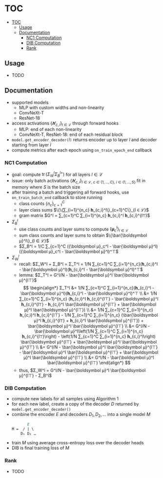 # TOC

- [TOC](#toc)
  - [Usage](#usage)
  - [Documentation](#documentation)
    - [NC1 Computation](#nc1-computation)
    - [DIB Computation](#dib-computation)
    - [Rank](#rank)

## Usage

- TODO

## Documentation

- supported models
  - MLP with custom widths and non-linearity
  - ConvNeXt-T
  - ResNet-18
- access activations $\{𝐡ˡ_{c,i}\}_{l∈ℒ}$ through forward hooks
  - MLP: end of each non-linearity
  - ConvNeXt-T, ResNet-18: end of each residual block
- `model.get_encoder_decoder(`$l$`)` returns encoder up to layer $l$ and decoder starting from layer $l$
- compute metrics after each epoch using `on_train_epoch_end` callback

### NC1 Computation

- goal: compute $\operatorname{tr}(Σ_W^l Σ_B^{l+})$ for all layers $l ∈ ℒ$
- issue: only batch activations $\{𝐡ˡ_{c,i}\}_{l ∈ ℒ,\ c ∈ \{1,…,C\},\ i ∈ \{1,…,S\}}$ fit in memory where $S$ is the batch size
- after training a batch and triggering all forward hooks, use `on_train_batch_end` callback to store running
  - class counts $\{n_c\}_{c=1}^C$
  - layer class sums $\{\{∑_{i=1}^{n_c} 𝐡_{c,i}^l\}_{c=1}^C\}_{l ∈ ℒ}$
  - gram matrix $G^l = ∑_{c=1}^C ∑_{i=1}^{n_c} 𝐡_{c,i}^l 𝐡_{c,i}^{l⊤}$
- $Σ_B^l$
  - use class counts and layer sums to compute $\{\boldsymbol μ_c^l\}_{l ∈ ℒ}$
  - sum class counts and layer sums to obtain $\{\bar{\boldsymbol μ}^l\}_{l ∈ ℒ}$
  - $Σ_B^l = 1/C ∑_{c=1}^C ({\boldsymbol μ}_c^l - \bar{\boldsymbol μ}^l)({\boldsymbol μ}_c^l - \bar{\boldsymbol μ}^l)^⊤$
- $Σ_W^l$
  - recall: $Σ_W^l + Σ_B^l = Σ_T^l = 1/N ∑_{c=1}^C ∑_{i=1}^{n_c}(𝐡_{c,i}^l - \bar{\boldsymbol μ}^l)(𝐡_{c,i}^l - \bar{\boldsymbol μ}^l)^⊤$
  - lemma: $Σ_T^l = G^l/N - \bar{\boldsymbol μ}^l \bar{\boldsymbol μ}^{l⊤}$
    $$
    \begin{align*}
      Σ_T^l
        &= 1/N ∑_{c=1}^C ∑_{i=1}^{n_c}(𝐡_{c,i}^l - \bar{\boldsymbol μ}^l)(𝐡_{c,i}^l - \bar{\boldsymbol μ}^l)^⊤ \\
        &= 1/N ∑_{c=1}^C ∑_{i=1}^{n_c} (𝐡_{c,i}^l 𝐡_{c,i}^{l⊤} - \bar{\boldsymbol μ}^l 𝐡_{c,i}^{l⊤} - 𝐡_{c,i}^l \bar{\boldsymbol μ}^{l⊤} + \bar{\boldsymbol μ}^l \bar{\boldsymbol μ}^{l⊤}) \\
        &= 1/N ∑_{c=1}^C ∑_{i=1}^{n_c} 𝐡_{c,i}^l 𝐡_{c,i}^{l⊤} - 1/N ∑_{c=1}^C ∑_{i=1}^{n_c} (\bar{\boldsymbol μ}^l 𝐡_{c,i}^{l⊤} + 𝐡_{c,i}^l \bar{\boldsymbol μ}^{l⊤}) + \bar{\boldsymbol μ}^l \bar{\boldsymbol μ}^{l⊤} \\
        &= G^l/N - \bar{\boldsymbol μ}^l\left(1/N ∑_{c=1}^C ∑_{i=1}^{n_c} 𝐡_{c,i}^{l⊤}\right) - \left(1/N ∑_{c=1}^C ∑_{i=1}^{n_c} 𝐡_{c,i}^l\right) \bar{\boldsymbol μ}^{l⊤} + \bar{\boldsymbol μ}^l \bar{\boldsymbol μ}^{l⊤} \\
        &= G^l/N - \bar{\boldsymbol μ}^l \bar{\boldsymbol μ}^{l⊤} - \bar{\boldsymbol μ}^l \bar{\boldsymbol μ}^{l⊤} + \bar{\boldsymbol μ}^l \bar{\boldsymbol μ}^{l⊤} \\
        &= G^l/N - \bar{\boldsymbol μ}^l \bar{\boldsymbol μ}^{l⊤}
    \end{align*}
    $$
  - thus, $Σ_W^l = G^l/N - \bar{\boldsymbol μ}^l \bar{\boldsymbol μ}^{l⊤} - Σ_B^l$

### DIB Computation

- compute new labels for all samples using Algorithm 1
- for each new label, create a copy of the decoder $D$ returned by `model.get_encoder_decoder()`
- combine the encoder $E$ and decoders $D_1, D_2, \dots$ into a single model $M$
  <!---->
  ```markdown
         E
  M =  / | \
      D₁ D₂ …
  ```
  <!---->
- train $M$ using average cross-entropy loss over the decoder heads
- DIB is final training loss of $M$

### Rank

- TODO
